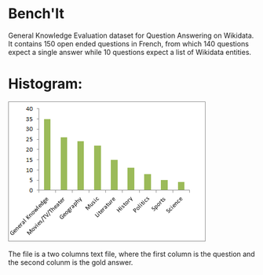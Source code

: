 # Bench'It
General Knowledge Evaluation dataset for Question Answering on Wikidata.
It contains 150 open ended questions in French, from which 140 questions expect  a single answer while 10 questions expect a list of Wikidata entities. 

Histogram:
=============
![picture alt](https://github.com/lmrojasb/benchit/blob/master/TestSetHistogram.png)

The file is a two columns text file, where the first column is the question and the second colunm is the gold answer.
